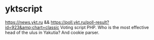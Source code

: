 # yktscript
 https://news.ykt.ru &amp;&amp; https://poll.ykt.ru/poll-result?id=923&amp;chart=classic Voting script PHP. Who is the most effective head of the ulus in Yakutia? And  cookie parser.
